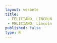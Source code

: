 ```yaml
---
layout: verbete
title:
 - FELICIANO, LINCOLN
 - FELICIANO, Lincoln
published: false
type: R
---
```


